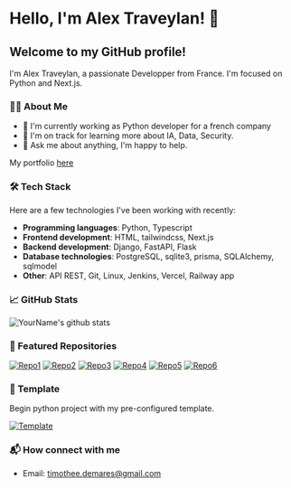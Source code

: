 # Hello, I'm Alex Traveylan! 👋

## Welcome to my GitHub profile!

I'm Alex Traveylan, a passionate Developper from France. I'm focused on Python and Next.js.

### 👨‍💻 About Me

- 💼 I'm currently working as Python developer for a french company
- 🌱 I'm on track for learning more about IA, Data, Security.
- 💬 Ask me about anything, I'm happy to help.

My portfolio [here](https://www.alextraveylan.fr/en)

### 🛠 Tech Stack

Here are a few technologies I've been working with recently:

- **Programming languages**: Python, Typescript
- **Frontend development**: HTML, tailwindcss, Next.js
- **Backend development**: Django, FastAPI, Flask
- **Database technologies**: PostgreSQL, sqlite3, prisma, SQLAlchemy, sqlmodel
- **Other**: API REST, Git, Linux, Jenkins, Vercel, Railway app

### 📈 GitHub Stats

![YourName's github stats](https://github-readme-stats.vercel.app/api?username=AlexTraveylan&show_icons=true&theme=tokyonight)

### 🌟 Featured Repositories

[![Repo1](https://github-readme-stats.vercel.app/api/pin/?username=AlexTraveylan&repo=ParentsListMaker&theme=tokyonight)](https://github.com/AlexTraveylan/ParentsListMaker)
[![Repo2](https://github-readme-stats.vercel.app/api/pin/?username=AlexTraveylan&repo=parent_list_maker_front&theme=tokyonight)](https://github.com/AlexTraveylan/parent_list_maker_front)
[![Repo3](https://github-readme-stats.vercel.app/api/pin/?username=AlexTraveylan&repo=taskEqualizer&theme=tokyonight)](https://github.com/AlexTraveylan/taskEqualizer)
[![Repo4](https://github-readme-stats.vercel.app/api/pin/?username=AlexTraveylan&repo=taskequalizer_front_v2&theme=tokyonight)](https://github.com/AlexTraveylan/taskequalizer_front_v2)
[![Repo5](https://github-readme-stats.vercel.app/api/pin/?username=AlexTraveylan&repo=math_exerzizer&theme=tokyonight)](https://github.com/AlexTraveylan/math_exerzizer)
[![Repo6](https://github-readme-stats.vercel.app/api/pin/?username=AlexTraveylan&repo=front-exercizer&theme=tokyonight)](https://github.com/AlexTraveylan/front-exercizer)

### 📎 Template

Begin python project with my pre-configured template.

[![Template](https://github-readme-stats.vercel.app/api/pin/?username=AlexTraveylan&repo=Template-python&theme=tokyonight)](https://github.com/AlexTraveylan/Template-python)

### 📬 How connect with me

- Email: timothee.demares@gmail.com
